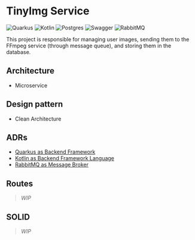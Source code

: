 # TinyImg Service

![Quarkus](https://img.shields.io/badge/quarkus-%234794EB.svg?style=for-the-badge&logo=quarkus&logoColor=white)
![Kotlin](https://img.shields.io/badge/kotlin-%237F52FF.svg?style=for-the-badge&logo=kotlin&logoColor=white)
![Postgres](https://img.shields.io/badge/postgres-%23316192.svg?style=for-the-badge&logo=postgresql&logoColor=white)
![Swagger](https://img.shields.io/badge/-Swagger-%23Clojure?style=for-the-badge&logo=swagger&logoColor=white)
![RabbitMQ](https://img.shields.io/badge/Rabbitmq-FF6600?style=for-the-badge&logo=rabbitmq&logoColor=white)

This project is responsible for managing user images, sending them to the FFmpeg service (through message queue), and storing them in the database.

## Architecture

- Microservice

## Design pattern

- Clean Architecture

## ADRs

- [Quarkus as Backend Framework](./adr/ADR1.md)
- [Kotlin as Backend Framework Language](./adr/ADR2.md)
- [RabbitMQ as Message Broker](./adr/ADR3.md)

## Routes

> _*WIP*_

## SOLID

> _*WIP*_
